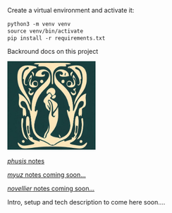 Create a virtual environment and activate it:

```
python3 -m venv venv
source venv/bin/activate
pip install -r requirements.txt
```

Backround docs on this project

<img src="./myuz//logos/phusis.png" width="200"> 

[*phusis* notes](https://github.com/gitwithsean/docs/)

[*myuz* notes coming soon...](https://github.com/gitwithsean/docs/)

[*novellier* notes coming soon...](https://github.com/gitwithsean/docs/)

Intro, setup and tech description to come here soon....